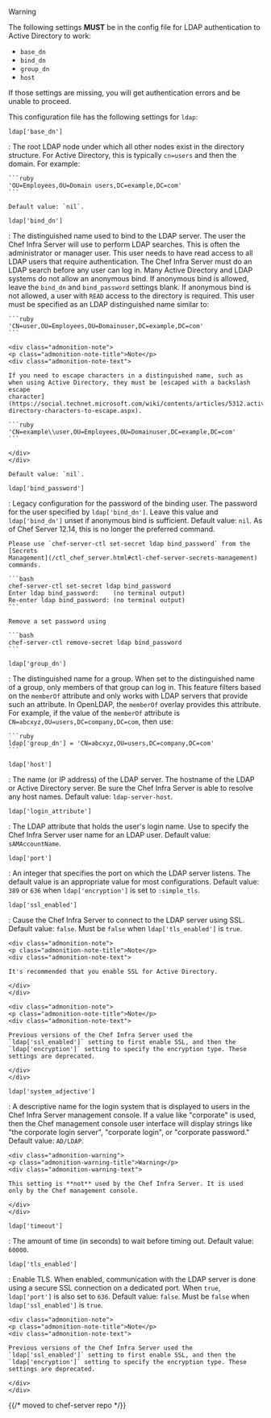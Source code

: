 <div class="admonition-warning">
<p class="admonition-warning-title">Warning</p>
<div class="admonition-warning-text">

The following settings **MUST** be in the config file for LDAP
authentication to Active Directory to work:

- `base_dn`
- `bind_dn`
- `group_dn`
- `host`

If those settings are missing, you will get authentication errors and be
unable to proceed.

</div>
</div>

This configuration file has the following settings for `ldap`:

`ldap['base_dn']`

:   The root LDAP node under which all other nodes exist in the
    directory structure. For Active Directory, this is typically
    `cn=users` and then the domain. For example:

    ```ruby
    'OU=Employees,OU=Domain users,DC=example,DC=com'
    ```

    Default value: `nil`.

`ldap['bind_dn']`

:   The distinguished name used to bind to the LDAP server. The user the
    Chef Infra Server will use to perform LDAP searches. This is often
    the administrator or manager user. This user needs to have read
    access to all LDAP users that require authentication. The Chef Infra
    Server must do an LDAP search before any user can log in. Many
    Active Directory and LDAP systems do not allow an anonymous bind. If
    anonymous bind is allowed, leave the `bind_dn` and `bind_password`
    settings blank. If anonymous bind is not allowed, a user with `READ`
    access to the directory is required. This user must be specified as
    an LDAP distinguished name similar to:

    ```ruby
    'CN=user,OU=Employees,OU=Domainuser,DC=example,DC=com'
    ```

    <div class="admonition-note">
    <p class="admonition-note-title">Note</p>
    <div class="admonition-note-text">

    If you need to escape characters in a distinguished name, such as
    when using Active Directory, they must be [escaped with a backslash
    escape
    character](https://social.technet.microsoft.com/wiki/contents/articles/5312.active-directory-characters-to-escape.aspx).

    ```ruby
    'CN=example\\user,OU=Employees,OU=Domainuser,DC=example,DC=com'
    ```

    </div>
    </div>

    Default value: `nil`.

`ldap['bind_password']`

:   Legacy configuration for the password of the binding user. The
    password for the user specified by `ldap['bind_dn']`. Leave this
    value and `ldap['bind_dn']` unset if anonymous bind is sufficient.
    Default value: `nil`. As of Chef Server 12.14, this is no longer the
    preferred command.

    Please use `chef-server-ctl set-secret ldap bind_password` from the
    [Secrets
    Management](/ctl_chef_server.html#ctl-chef-server-secrets-management)
    commands.

    ```bash
    chef-server-ctl set-secret ldap bind_password
    Enter ldap bind_password:    (no terminal output)
    Re-enter ldap bind_password: (no terminal output)
    ```

    Remove a set password using

    ```bash
    chef-server-ctl remove-secret ldap bind_password
    ```

`ldap['group_dn']`

:   The distinguished name for a group. When set to the distinguished
    name of a group, only members of that group can log in. This feature
    filters based on the `memberOf` attribute and only works with LDAP
    servers that provide such an attribute. In OpenLDAP, the `memberOf`
    overlay provides this attribute. For example, if the value of the
    `memberOf` attribute is `CN=abcxyz,OU=users,DC=company,DC=com`, then
    use:

    ```ruby
    ldap['group_dn'] = 'CN=abcxyz,OU=users,DC=company,DC=com'
    ```

`ldap['host']`

:   The name (or IP address) of the LDAP server. The hostname of the
    LDAP or Active Directory server. Be sure the Chef Infra Server is
    able to resolve any host names. Default value: `ldap-server-host`.

`ldap['login_attribute']`

:   The LDAP attribute that holds the user's login name. Use to specify
    the Chef Infra Server user name for an LDAP user. Default value:
    `sAMAccountName`.

`ldap['port']`

:   An integer that specifies the port on which the LDAP server listens.
    The default value is an appropriate value for most configurations.
    Default value: `389` or `636` when `ldap['encryption']` is set to
    `:simple_tls`.

`ldap['ssl_enabled']`

:   Cause the Chef Infra Server to connect to the LDAP server using SSL.
    Default value: `false`. Must be `false` when `ldap['tls_enabled']`
    is `true`.

    <div class="admonition-note">
    <p class="admonition-note-title">Note</p>
    <div class="admonition-note-text">

    It's recommended that you enable SSL for Active Directory.

    </div>
    </div>

    <div class="admonition-note">
    <p class="admonition-note-title">Note</p>
    <div class="admonition-note-text">

    Previous versions of the Chef Infra Server used the
    `ldap['ssl_enabled']` setting to first enable SSL, and then the
    `ldap['encryption']` setting to specify the encryption type. These
    settings are deprecated.

    </div>
    </div>

`ldap['system_adjective']`

:   A descriptive name for the login system that is displayed to users
    in the Chef Infra Server management console. If a value like
    "corporate" is used, then the Chef management console user interface
    will display strings like "the corporate login server", "corporate
    login", or "corporate password." Default value: `AD/LDAP`.

    <div class="admonition-warning">
    <p class="admonition-warning-title">Warning</p>
    <div class="admonition-warning-text">

    This setting is **not** used by the Chef Infra Server. It is used
    only by the Chef management console.

    </div>
    </div>

`ldap['timeout']`

:   The amount of time (in seconds) to wait before timing out. Default
    value: `60000`.

`ldap['tls_enabled']`

:   Enable TLS. When enabled, communication with the LDAP server is done
    using a secure SSL connection on a dedicated port. When `true`,
    `ldap['port']` is also set to `636`. Default value: `false`. Must be
    `false` when `ldap['ssl_enabled']` is `true`.

    <div class="admonition-note">
    <p class="admonition-note-title">Note</p>
    <div class="admonition-note-text">

    Previous versions of the Chef Infra Server used the
    `ldap['ssl_enabled']` setting to first enable SSL, and then the
    `ldap['encryption']` setting to specify the encryption type. These
    settings are deprecated.

    </div>
    </div>


{{/* moved to chef-server repo */}}

